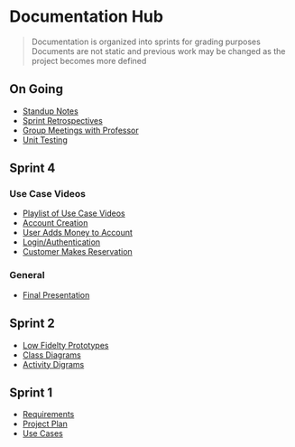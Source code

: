 # Documentation Hub
> Documentation is organized into sprints for grading purposes  
> Documents are not static and previous work may be changed as the project becomes more defined  

## On Going
* [Standup Notes](https://github.com/CS3450-Group9/CS3450-Group9/tree/documentation/docs/Standups.md)  
* [Sprint Retrospectives](https://github.com/CS3450-Group9/CS3450-Group9/tree/documentation/docs/SprintRetrospectives.md)  
* [Group Meetings with Professor](https://github.com/CS3450-Group9/CS3450-Group9/tree/documentation/docs/GroupMeetingNotes.md)  
* [Unit Testing](https://github.com/CS3450-Group9/CS3450-Group9/tree/documentation/docs/unitTests)

## Sprint 4
### Use Case Videos
* [Playlist of Use Case Videos]()
* [Account Creation](https://youtu.be/1B_wO4M3pB4)
* [User Adds Money to Account](https://youtu.be/hWYe2twc9XY)
* [Login/Authentication](https://youtu.be/YXld3ErT-rQ)
* [Customer Makes Reservation](https://youtu.be/mgj1X_5_8Mo)
### General
* [Final Presentation](https://docs.google.com/presentation/d/1KdsaEJl6RNgi4Id1XXssjez34ZjQdeCptlMAMdATou8/edit?usp=sharing)

## Sprint 2
* [Low Fidelty Prototypes](https://github.com/CS3450-Group9/CS3450-Group9/tree/documentation/docs/prototypes)  
* [Class Diagrams](https://github.com/CS3450-Group9/CS3450-Group9/tree/documentation/docs/ClassUMLs)  
* [Activity Digrams](https://github.com/CS3450-Group9/CS3450-Group9/tree/documentation/docs/activityDiagrams)  

## Sprint 1
* [Requirements](https://github.com/CS3450-Group9/CS3450-Group9/tree/documentation/docs/Requirements.md)  
* [Project Plan](https://github.com/CS3450-Group9/CS3450-Group9/tree/documentation/docs/ProjectPlan.md)  
* [Use Cases](https://github.com/CS3450-Group9/CS3450-Group9/tree/documentation/docs/UseCases/README.md)  
